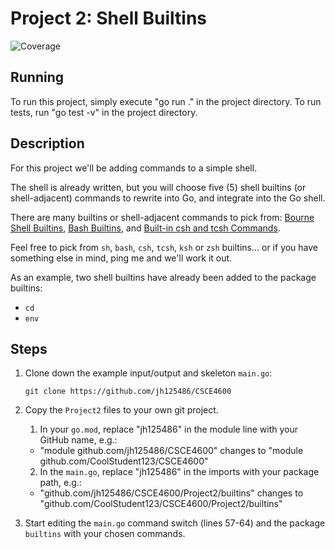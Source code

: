 # Project 2: Shell Builtins
![Coverage](https://img.shields.io/badge/Coverage-47.7%25-yellow)

## Running
To run this project, simply execute "go run ." in the project directory.
To run tests, run "go test -v" in the project directory.

## Description

For this project we'll be adding commands to a simple shell. 

The shell is already written, but you will choose five (5) shell builtins (or shell-adjacent) commands to rewrite into Go, and integrate into the Go shell.

There are many builtins or shell-adjacent commands to pick from: 
[Bourne Shell Builtins](https://www.gnu.org/software/bash/manual/html_node/Bourne-Shell-Builtins.html), 
[Bash Builtins](https://www.gnu.org/software/bash/manual/html_node/Bash-Builtins.html), and 
[Built-in csh and tcsh Commands](https://docstore.mik.ua/orelly/linux/lnut/ch08_09.htm).

Feel free to pick from `sh`, `bash`, `csh`, `tcsh`, `ksh` or `zsh` builtins... or if you have something else in mind, ping me and we'll work it out.

As an example, two shell builtins have already been added to the package builtins:

- `cd`
- `env`

## Steps

1. Clone down the example input/output and skeleton `main.go`:

    `git clone https://github.com/jh125486/CSCE4600`
 
2. Copy the `Project2` files to your own git project.

    1. In your `go.mod`, replace "jh125486" in the module line with your GitHub name, e.g.:

      - "module github.com/jh125486/CSCE4600" changes to "module github.com/CoolStudent123/CSCE4600"
  
    2. In the `main.go`, replace "jh125486" in the imports with your package path, e.g.:

      - "github.com/jh125486/CSCE4600/Project2/builtins" changes to "github.com/CoolStudent123/CSCE4600/Project2/builtins"

3. Start editing the `main.go` command switch (lines 57-64) and the package `builtins` with your chosen commands.
